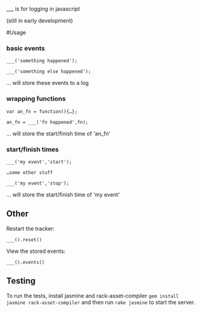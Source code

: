 \_\_\_ is for logging in javascript

(still in early development)

#Usage


### basic events

    ___('something happened');

    ___('something else happened');

… will store these events to a log

### wrapping functions

    var an_fn = function(){…};

    an_fn = ___('fn happened',fn);

… will store the start/finish time of 'an\_fn'

### start/finish times

    ___('my event','start');
    
    …some other stuff
    
    ___('my event','stop');

… will store the start/finish time of 'my event'


## Other

Restart the tracker:

    ___().reset()

View the stored events:

    ___().events()


## Testing

To run the tests, install jasmine and rack-asset-compiler `gem install jasmine rack-asset-compiler` and then run `rake jasmine` to start the server.